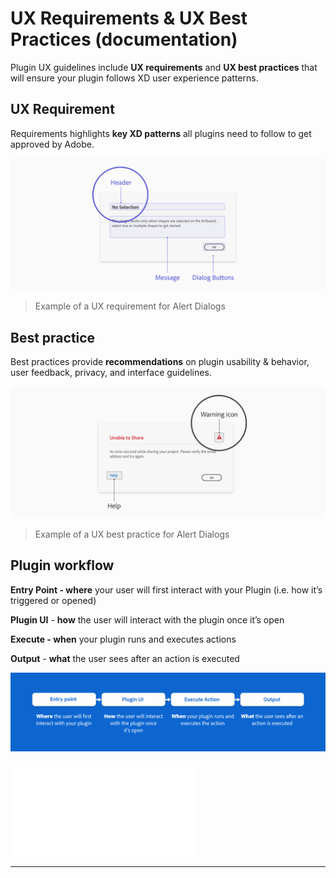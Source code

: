 # **UX Requirements & UX Best Practices (documentation)**


Plugin UX guidelines include **UX requirements** and **UX best practices** that will ensure your plugin follows XD user experience patterns. 

## UX Requirement

Requirements highlights **key XD patterns** all plugins need to follow to get approved by Adobe. 

![UX Requirement](../ux_images/Requirement.png)

> Example of a UX requirement for Alert Dialogs


## Best practice

Best practices provide **recommendations** on plugin usability & behavior, user feedback, privacy, and interface guidelines. 

![UX Best Practice](../ux_images/BestPractice.png)

> Example of a UX best practice for Alert Dialogs



## Plugin workflow

**Entry Point - where** your user will first interact with your Plugin (i.e. how it’s triggered or opened)

**Plugin UI** - **how** the user will interact with the plugin once it’s open

**Execute - when** your plugin runs and executes actions

**Output** - **what** the user sees after an action is executed

![A plugin workflow](../ux_images/Pluginworkflow.png)

![Plugin Example](../ux_images/Plugin_UX_Guidelines_Modal_v1.pdf)



--------
